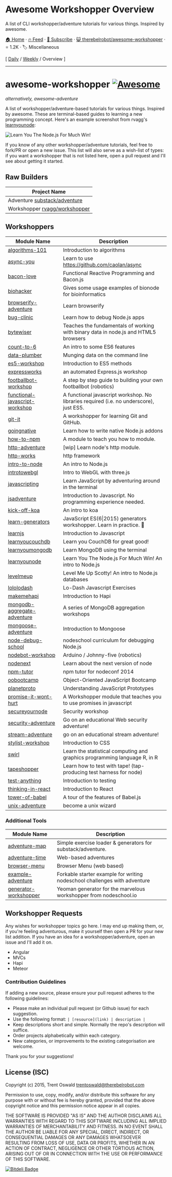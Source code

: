 # Awesome Workshopper Overview

A list of CLI workshopper/adventure tutorials for various things. Inspired by awesome.

[🏠 Home](/README.md) · [🔥 Feed](https://test.trackawesomelist.com/therebelrobot/awesome-workshopper/feed.xml) · [📮 Subscribe](https://trackawesomelist.us17.list-manage.com/subscribe?u=d2f0117aa829c83a63ec63c2f&id=36a103854c) · [😺 therebelrobot/awesome-workshopper](https://github.com/therebelrobot/awesome-workshopper/blob/master/README.md) · ⭐ 1.2K · 🏷️ Miscellaneous

[ [Daily](/content/therebelrobot/awesome-workshopper/README.md) / [Weekly](/content/therebelrobot/awesome-workshopper/week/README.md) / Overview ]

---

# awesome-workshopper [![Awesome](https://cdn.rawgit.com/sindresorhus/awesome/d7305f38d29fed78fa85652e3a63e154dd8e8829/media/badge.svg)](https://github.com/sindresorhus/awesome)

*alternatively, awesome-adventure*

A list of workshopper/adventure-based tutorials for various things. Inspired by awesome. These are terminal-based guides to learning a new programming concept. Here's an example screenshot from rvagg's [learnyounode](https://github.com/workshopper/learnyounode):

![Learn You The Node.js For Much Win!](https://raw.github.com/rvagg/learnyounode/master/learnyounode.png)

If you know of any other workshopper/adventure tutorials, feel free to fork/PR or open a new issue. This list will also serve as a wish-list of types: if you want a workshopper that is not listed here, open a pull request and I'll see about getting it started.

## Raw Builders

| Project Name                                                                |
| --------------------------------------------------------------------------- |
| Adventure [substack/adventure](https://github.com/substack/adventure)       |
| Workshopper [rvagg/workshopper](https://github.com/workshopper/workshopper) |

## Workshoppers

| Module Name                                                                                  | Description                                                                             |
| -------------------------------------------------------------------------------------------- | --------------------------------------------------------------------------------------- |
| [algorithms-101](https://github.com/linclark/algorithms-101)                                 | Introduction to algorithms                                                              |
| [async-you](https://github.com/bulkan/async-you)                                             | Learn to use <https://github.com/caolan/async>                                          |
| [bacon-love](https://github.com/mikaelbr/bacon-love)                                         | Functional Reactive Programming and Bacon.js                                            |
| [biohacker](https://github.com/bionode/biohacker)                                            | Gives some usage examples of bionode for bioinformatics                                 |
| [browserify-adventure](https://github.com/substack/browserify-adventure)                     | Learn browserify                                                                        |
| [bug-clinic](https://github.com/othiym23/bug-clinic)                                         | Learn how to debug Node.js apps                                                         |
| [bytewiser](https://github.com/maxogden/bytewiser)                                           | Teaches the fundamentals of working with binary data in node.js and HTML5 browsers      |
| [count-to-6](https://github.com/domenic/count-to-6)                                          | An intro to some ES6 features                                                           |
| [data-plumber](https://github.com/maxogden/data-plumber)                                     | Munging data on the command line                                                        |
| [es5-workshop](https://github.com/timoxley/es5-workshop)                                     | Introduction to ES5 methods                                                             |
| [expressworks](https://github.com/azat-co/expressworks)                                      | an automated Express.js workshop                                                        |
| [footballbot-workshop](https://github.com/alanshaw/footballbot-workshop)                     | A step by step guide to building your own footballbot (robotics)                        |
| [functional-javascript-workshop](https://github.com/timoxley/functional-javascript-workshop) | A functional javascript workshop. No libraries required (i.e. no underscore), just ES5. |
| [git-it](https://github.com/jlord/git-it)                                                    | A workshopper for learning Git and GitHub.                                              |
| [goingnative](https://github.com/workshopper/goingnative)                                    | Learn how to write native Node.js addons                                                |
| [how-to-npm](https://github.com/npm/how-to-npm)                                              | A module to teach you how to module.                                                    |
| [http-adventure](https://github.com/yoshuawuyts/http-adventure)                              | \[wip] Learn node's http module.                                                        |
| [http-works](https://github.com/Raynos/http-works)                                           | http framework                                                                          |
| [intro-to-node](https://github.com/sherodtaylor/intro-to-node)                               | An intro to Node.js                                                                     |
| [introtowebgl](https://github.com/alexmackey/IntroToWebGLWithThreeJS)                        | Intro to WebGL with three.js                                                            |
| [javascripting](https://github.com/sethvincent/javascripting)                                | Learn JavaScript by adventuring around in the terminal                                  |
| [jsadventure](https://github.com/mk30/jsadventure)                                           | Introduction to Javascript. No programming experience needed.                           |
| [kick-off-koa](https://github.com/koajs/kick-off-koa)                                        | An intro to koa                                                                         |
| [learn-generators](https://github.com/isRuslan/learn-generators)                             | JavaScript ES(6\|2015) generators workshopper. Learn in practice. :metal:               |
| [learnjs](https://github.com/mikeal/learnjs)                                                 | Introduction to Javascript                                                              |
| [learnyoucouchdb](https://github.com/robertkowalski/learnyoucouchdb)                         | Learn you CouchDB for great good!                                                       |
| [learnyoumongodb](https://github.com/braz/learnyoumongodb)                                   | Learn MongoDB using the terminal                                                        |
| [learnyounode](https://github.com/workshopper/learnyounode)                                  | Learn You The Node.js For Much Win! An intro to Node.js                                 |
| [levelmeup](https://github.com/workshopper/levelmeup)                                        | Level Me Up Scotty! An intro to Node.js databases                                       |
| [lololodash](https://github.com/mdunisch/lololodash)                                         | Lo-Dash Javascript Exercises                                                            |
| [makemehapi](https://github.com/nvcexploder/makemehapi)                                      | Introduction to Hapi                                                                    |
| [mongodb-aggregate-adventure](https://github.com/braz/mongodb-aggregate-adventure)           | A series of MongoDB aggregation workshops                                               |
| [mongoose-adventure](https://github.com/wearefractal/mongoose-adventure)                     | Introduction to Mongoose                                                                |
| [node-debug-school](https://github.com/joyent/node-debug-school)                             | nodeschool curriculum for debugging Node.js                                             |
| [nodebot-workshop](https://github.com/tableflip/nodebot-workshop)                            | Arduino / Johnny-five (robotics)                                                        |
| [nodenext](https://github.com/geek/nodenext)                                                 | Learn about the next version of node                                                    |
| [npm-tutor](https://github.com/timoxley/npm-tutor)                                           | npm tutor for nodeconf 2014                                                             |
| [oobootcamp](https://github.com/winsonwq/OOBootcamp.js)                                      | Object-Oriented JavaScript Bootcamp                                                     |
| [planetproto](https://github.com/sporto/planetproto)                                         | Understanding JavaScript Prototypes                                                     |
| [promise-it-wont-hurt](https://github.com/stevekane/promise-it-wont-hurt)                    | A Workshopper module that teaches you to use promises in javascript                     |
| [secureyournode](https://github.com/someoneweird/secureyournode)                             | Security workshop                                                                       |
| [security-adventure](https://github.com/toolness/security-adventure)                         | Go on an educational Web security adventure!                                            |
| [stream-adventure](https://github.com/substack/stream-adventure)                             | go on an educational stream adventure!                                                  |
| [stylist-workshop](https://github.com/alanshaw/stylist)                                      | Introduction to CSS                                                                     |
| [swirl](https://github.com/swirldev/swirl)                                                   | Learn the statistical computing and graphics programming language R, in R               |
| [tapeshopper](https://github.com/tomgco/tapeshopper)                                         | Learn how to test with tape! (tap-producing test harness for node)                      |
| [test-anything](https://github.com/finnp/test-anything)                                      | Introduction to testing                                                                 |
| [thinking-in-react](https://github.com/asbjornenge/thinking-in-react)                        | Introduction to React                                                                   |
| [tower-of-babel](https://github.com/yosuke-furukawa/tower-of-babel)                          | A tour of the features of Babel.js                                                      |
| [unix-adventure](https://github.com/substack/unix-adventure)                                 | become a unix wizard                                                                    |

### Additional Tools

| Module Name                                                                  | Description                                                               |
| ---------------------------------------------------------------------------- | ------------------------------------------------------------------------- |
| [adventure-map](https://github.com/timoxley/adventure-map)                   | Simple exercise loader & generators for substack/adventure.               |
| [adventure-time](https://github.com/maxogden/adventure-time)                 | Web-based adventures                                                      |
| [browser-menu](https://www.npmjs.com/package/browser-menu)                   | Browser Menu (web based)                                                  |
| [example-adventure](https://github.com/substack/example-adventure)           | Forkable starter example for writing nodeschool challenges with adventure |
| [generator-workshopper](https://github.com/mindcookin/generator-workshopper) | Yeoman generator for the marvelous workshopper from nodeschool.io         |

## Workshopper Requests

Any wishes for workshopper topics go here. I may end up making them, or, if you're feeling adventurous, make it yourself then open a PR for your new list addition. If you have an idea for a workshopper/adventure, open an issue and I'll add it on.

*   Angular
*   MVCs
*   Hapi
*   Meteor

### Contribution Guidelines

If adding a new source, please ensure your pull request adheres to the following guidelines:

*   Please make an individual pull request (or Github issue) for each suggestion.
*   Use the following format: `| [resource](link) | description |`
*   Keep descriptions short and simple. Normally the repo's description will suffice.
*   Order projects alphabetically within each category.
*   New categories, or improvements to the existing categorisation are welcome.

Thank you for your suggestions!

## License (ISC)

Copyright (c) 2015, Trent Oswald [trentoswald@therebelrobot.com](https://github.com/therebelrobot/awesome-workshopper/blob/master/README.md/mailto:trentoswald@therebelrobot.com)

Permission to use, copy, modify, and/or distribute this software for any purpose with or without fee is hereby granted, provided that the above copyright notice and this permission notice appear in all copies.

THE SOFTWARE IS PROVIDED "AS IS" AND THE AUTHOR DISCLAIMS ALL WARRANTIES WITH REGARD TO THIS SOFTWARE INCLUDING ALL IMPLIED WARRANTIES OF MERCHANTABILITY AND FITNESS. IN NO EVENT SHALL THE AUTHOR BE LIABLE FOR ANY SPECIAL, DIRECT, INDIRECT, OR CONSEQUENTIAL DAMAGES OR ANY DAMAGES WHATSOEVER RESULTING FROM LOSS OF USE, DATA OR PROFITS, WHETHER IN AN ACTION OF CONTRACT, NEGLIGENCE OR OTHER TORTIOUS ACTION, ARISING OUT OF OR IN CONNECTION WITH THE USE OR PERFORMANCE OF THIS SOFTWARE.

[![Bitdeli Badge](https://d2weczhvl823v0.cloudfront.net/therebelrobot/awesome-workshopper/trend.png)](https://bitdeli.com/free "Bitdeli Badge")


